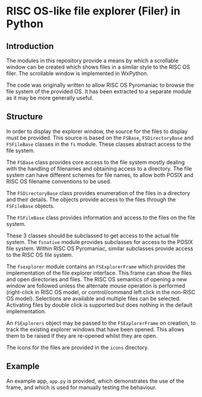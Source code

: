 # RISC OS-like file explorer (Filer) in Python

## Introduction

The modules in this repository provide a means by which a scrollable window can be
created which shows files in a similar style to the RISC OS filer. The scrollable
window is implemented in WxPython.

The code was originally written to allow RISC OS Pyromaniac to browse the
file system of the provided OS. It has been extracted to a separate module
as it may be more generally useful.

## Structure

In order to display the explorer window, the source for the files to display must be
provided. This source is based on the `FSBase`, `FSDirectoryBase` and `FSFileBase`
classes in the `fs` module. These classes abstract access to the file system.

The `FSBase` class provides core access to the file system mostly dealing with the
handling of filenames and obtaining access to a directory. The file system can have
different schemes for file names, to allow both POSIX and RISC OS filename conventions
to be used.

The `FSDirectoryBase` class provides enumeration of the files in a directory and
their details. The objects provide access to the files through the `FSFileBase`
objects.

The `FSFileBase` class provides information and access to the files on the file
system.

These 3 classes should be subclassed to get access to the actual file system. The
`fsnative` module provides subclasses for access to the POSIX file system. Within
RISC OS Pyromaniac, similar subclasses provide access to the RISC OS file system.

The `fsexplorer` module contains an `FSExplorerFrame` which provides the implementation
of the file explorer interface. This frame can show the files and open directories
and files. The RISC OS semantics of opening a new window are followed unless the
alternate mouse operation is performed (right-click in RISC OS model, or
control/command left click in the non-RISC OS model). Selections are available and
multiple files can be selected. Activating files by double click is supported but
does nothing in the default implementation.

An `FSExplorers` object may be passed to the `FSExplorerFrame` on creation, to
track the existing explorer windows that have been opened. This allows them to be
raised if they are re-opened whilst they are open.

The icons for the files are provided in the `icons` directory.


## Example

An example app, `app.py` is provided, which demonstrates the use of the frame, and
which is used for manually testing the behaviour.
